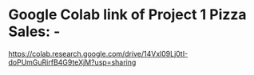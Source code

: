 # Google Colab link of Project 1  Pizza Sales: -
  https://colab.research.google.com/drive/14Vxl09Lj0tI-doPUmGuRirfB4G9teXjM?usp=sharing
